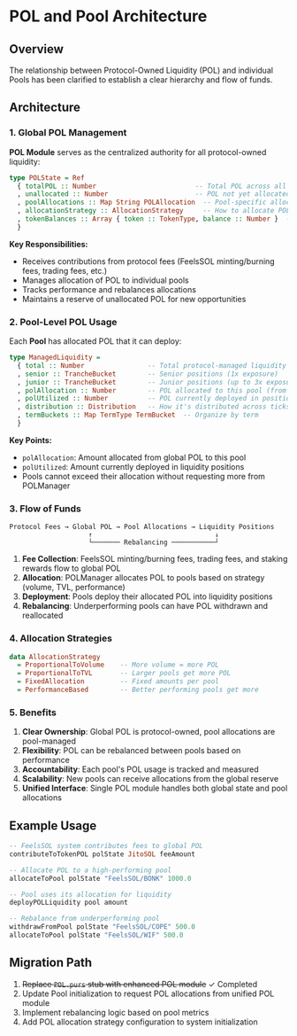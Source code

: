 # POL and Pool Architecture

## Overview

The relationship between Protocol-Owned Liquidity (POL) and individual Pools has been clarified to establish a clear hierarchy and flow of funds.

## Architecture

### 1. Global POL Management

**POL Module** serves as the centralized authority for all protocol-owned liquidity:

```purescript
type POLState = Ref
  { totalPOL :: Number                         -- Total POL across all sources
  , unallocated :: Number                      -- POL not yet allocated to pools
  , poolAllocations :: Map String POLAllocation  -- Pool-specific allocations
  , allocationStrategy :: AllocationStrategy     -- How to allocate POL to pools
  , tokenBalances :: Array { token :: TokenType, balance :: Number }  -- Legacy field
  }
```

**Key Responsibilities:**
- Receives contributions from protocol fees (FeelsSOL minting/burning fees, trading fees, etc.)
- Manages allocation of POL to individual pools
- Tracks performance and rebalances allocations
- Maintains a reserve of unallocated POL for new opportunities

### 2. Pool-Level POL Usage

Each **Pool** has allocated POL that it can deploy:

```purescript
type ManagedLiquidity =
  { total :: Number                -- Total protocol-managed liquidity
  , senior :: TrancheBucket        -- Senior positions (1x exposure)
  , junior :: TrancheBucket        -- Junior positions (up to 3x exposure)
  , polAllocation :: Number        -- POL allocated to this pool (from global POL)
  , polUtilized :: Number          -- POL currently deployed in positions
  , distribution :: Distribution   -- How it's distributed across ticks
  , termBuckets :: Map TermType TermBucket  -- Organize by term
  }
```

**Key Points:**
- `polAllocation`: Amount allocated from global POL to this pool
- `polUtilized`: Amount currently deployed in liquidity positions
- Pools cannot exceed their allocation without requesting more from POLManager

### 3. Flow of Funds

```
Protocol Fees → Global POL → Pool Allocations → Liquidity Positions
                    ↑                               ↓
                    └─────── Rebalancing ───────────┘
```

1. **Fee Collection**: FeelsSOL minting/burning fees, trading fees, and staking rewards flow to global POL
2. **Allocation**: POLManager allocates POL to pools based on strategy (volume, TVL, performance)
3. **Deployment**: Pools deploy their allocated POL into liquidity positions
4. **Rebalancing**: Underperforming pools can have POL withdrawn and reallocated

### 4. Allocation Strategies

```purescript
data AllocationStrategy
  = ProportionalToVolume    -- More volume = more POL
  = ProportionalToTVL       -- Larger pools get more POL
  = FixedAllocation         -- Fixed amounts per pool
  = PerformanceBased        -- Better performing pools get more
```

### 5. Benefits

1. **Clear Ownership**: Global POL is protocol-owned, pool allocations are pool-managed
2. **Flexibility**: POL can be rebalanced between pools based on performance
3. **Accountability**: Each pool's POL usage is tracked and measured
4. **Scalability**: New pools can receive allocations from the global reserve
5. **Unified Interface**: Single POL module handles both global state and pool allocations

## Example Usage

```purescript
-- FeelsSOL system contributes fees to global POL
contributeToTokenPOL polState JitoSOL feeAmount

-- Allocate POL to a high-performing pool
allocateToPool polState "FeelsSOL/BONK" 1000.0

-- Pool uses its allocation for liquidity
deployPOLLiquidity pool amount

-- Rebalance from underperforming pool
withdrawFromPool polState "FeelsSOL/COPE" 500.0
allocateToPool polState "FeelsSOL/WIF" 500.0
```

## Migration Path

1. ~~Replace `POL.purs` stub with enhanced POL module~~ ✓ Completed
2. Update Pool initialization to request POL allocations from unified POL module
3. Implement rebalancing logic based on pool metrics
4. Add POL allocation strategy configuration to system initialization